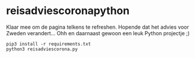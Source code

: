 reisadviescoronapython
====================

Klaar mee om de pagina telkens te refreshen. Hopende dat het advies voor Zweden verandert...
Ohh en daarnaast gewoon een leuk Python projectje ;)

```
pip3 install -r requirements.txt
python3 reisadviescorona.py
```
